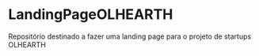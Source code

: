 # LandingPageOLHEARTH
Repositório destinado a fazer uma landing page para o projeto de startups OLHEARTH
